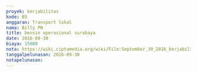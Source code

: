 ```yaml
---
proyek: kerjabilitas
kode: B5
anggaran: Transport lokal
nama: Billy PN
title: bensin operasional surabaya
date: 2016-09-30
biaya: 15000
nota: https://wiki.ciptamedia.org/wiki/File:September_30_2016_kerjabilitas_B5_bensin_billy.jpg
tanggalpelunasan: 2016-09-30
notapelunasan:
---
```


